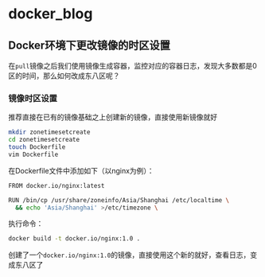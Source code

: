 # docker_blog

## Docker环境下更改镜像的时区设置

在`pull`镜像之后我们使用镜像生成容器，监控对应的容器日志，发现大多数都是0区的时间，那么如何改成东八区呢？


###  镜像时区设置

推荐直接在已有的镜像基础之上创建新的镜像，直接使用新镜像就好


```sh
mkdir zonetimesetcreate
cd zonetimesetcreate
touch Dockerfile
vim Dockerfile
```

在Dockerfile文件中添加如下（以nginx为例）：

```sh
FROM docker.io/nginx:latest

RUN /bin/cp /usr/share/zoneinfo/Asia/Shanghai /etc/localtime \
  && echo 'Asia/Shanghai' >/etc/timezone \
```

执行命令：

```sh
docker build -t docker.io/nginx:1.0 .
```

创建了一个`docker.io/nginx:1.0`的镜像，直接使用这个新的就好，查看日志，变成东八区了